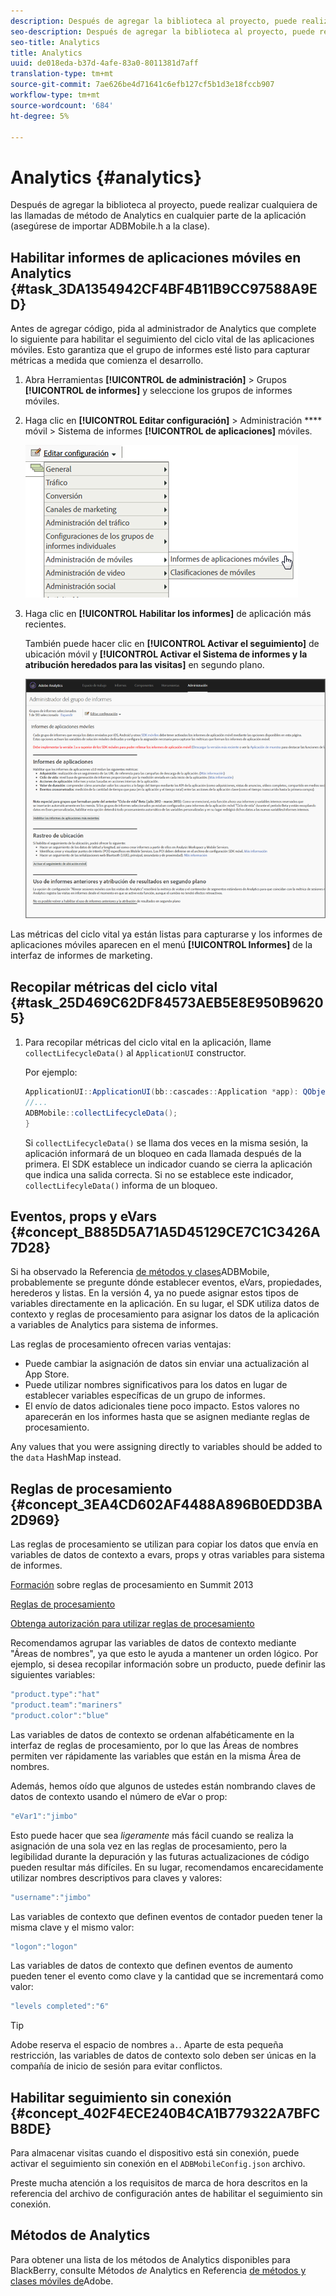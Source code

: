 ```yaml
---
description: Después de agregar la biblioteca al proyecto, puede realizar cualquiera de las llamadas de método de Analytics en cualquier parte de la aplicación (asegúrese de importar ADBMobile.h a la clase).
seo-description: Después de agregar la biblioteca al proyecto, puede realizar cualquiera de las llamadas de método de Analytics en cualquier parte de la aplicación (asegúrese de importar ADBMobile.h a la clase).
seo-title: Analytics
title: Analytics
uuid: de018eda-b37d-4afe-83a0-8011381d7aff
translation-type: tm+mt
source-git-commit: 7ae626be4d71641c6efb127cf5b1d3e18fccb907
workflow-type: tm+mt
source-wordcount: '684'
ht-degree: 5%

---
```



# Analytics {#analytics}

Después de agregar la biblioteca al proyecto, puede realizar cualquiera de las llamadas de método de Analytics en cualquier parte de la aplicación (asegúrese de importar ADBMobile.h a la clase).

## Habilitar informes de aplicaciones móviles en Analytics {#task_3DA1354942CF4BF4B11B9CC97588A9ED}

Antes de agregar código, pida al administrador de Analytics que complete lo siguiente para habilitar el seguimiento del ciclo vital de las aplicaciones móviles. Esto garantiza que el grupo de informes esté listo para capturar métricas a medida que comienza el desarrollo.


1. Abra Herramientas **[!UICONTROL de administración]** > Grupos **[!UICONTROL de informes]** y seleccione los grupos de informes móviles.
1. Haga clic en **[!UICONTROL Editar configuración]** > Administración **** móvil > Sistema de informes **[!UICONTROL de aplicaciones]** móviles.

   ![](assets/mobile-settings.png)

1. Haga clic en **[!UICONTROL Habilitar los informes]** de aplicación más recientes.

   También puede hacer clic en **[!UICONTROL Activar el seguimiento]** de ubicación móvil y **[!UICONTROL Activar el Sistema de informes y la atribución heredados para las visitas]** en segundo plano.

   ![](assets/enable-lifecycle.png)

Las métricas del ciclo vital ya están listas para capturarse y los informes de aplicaciones móviles aparecen en el menú **[!UICONTROL Informes]** de la interfaz de informes de marketing.

## Recopilar métricas del ciclo vital {#task_25D469C62DF84573AEB5E8E950B96205}

1. Para recopilar métricas del ciclo vital en la aplicación, llame `collectLifecycleData()` al `ApplicationUI` constructor.

   Por ejemplo:

   ```java
   ApplicationUI::ApplicationUI(bb::cascades::Application *app): QObject(app) { 
   //... 
   ADBMobile::collectLifecycleData(); 
   } 
   ```

   Si `collectLifecycleData()` se llama dos veces en la misma sesión, la aplicación informará de un bloqueo en cada llamada después de la primera. El SDK establece un indicador cuando se cierra la aplicación que indica una salida correcta. Si no se establece este indicador, `collectLifecyleData()` informa de un bloqueo.

## Eventos, props y eVars {#concept_B885D5A71A5D45129CE7C1C3426A7D28}


Si ha observado la Referencia [de métodos y clases](/help/blackberry/methods.md)ADBMobile, probablemente se pregunte dónde establecer eventos, eVars, propiedades, herederos y listas. En la versión 4, ya no puede asignar estos tipos de variables directamente en la aplicación. En su lugar, el SDK utiliza datos de contexto y reglas de procesamiento para asignar los datos de la aplicación a variables de Analytics para sistema de informes.

Las reglas de procesamiento ofrecen varias ventajas:

* Puede cambiar la asignación de datos sin enviar una actualización al App Store.
* Puede utilizar nombres significativos para los datos en lugar de establecer variables específicas de un grupo de informes.
* El envío de datos adicionales tiene poco impacto. Estos valores no aparecerán en los informes hasta que se asignen mediante reglas de procesamiento.

Any values that you were assigning directly to variables should be added to the `data` HashMap instead.

## Reglas de procesamiento {#concept_3EA4CD602AF4488A896B0EDD3BA2D969}

Las reglas de procesamiento se utilizan para copiar los datos que envía en variables de datos de contexto a evars, props y otras variables para sistema de informes.

[Formación](https://tv.adobe.com/embed/1181/16506/) sobre reglas de procesamiento en Summit 2013

[Reglas de procesamiento](https://docs.adobe.com/content/help/es-ES/analytics/admin/admin-tools/processing-rules/processing-rules.html)

[Obtenga autorización para utilizar reglas de procesamiento](https://helpx.adobe.com/analytics/kb/processing-rules-authorization.html)

Recomendamos agrupar las variables de datos de contexto mediante &quot;Áreas de nombres&quot;, ya que esto le ayuda a mantener un orden lógico. Por ejemplo, si desea recopilar información sobre un producto, puede definir las siguientes variables:

```js
"product.type":"hat" 
"product.team":"mariners" 
"product.color":"blue"
```

Las variables de datos de contexto se ordenan alfabéticamente en la interfaz de reglas de procesamiento, por lo que las Áreas de nombres permiten ver rápidamente las variables que están en la misma Área de nombres.

Además, hemos oído que algunos de ustedes están nombrando claves de datos de contexto usando el número de eVar o prop:

```js
"eVar1":"jimbo"
```

Esto puede hacer que sea *ligeramente* más fácil cuando se realiza la asignación de una sola vez en las reglas de procesamiento, pero la legibilidad durante la depuración y las futuras actualizaciones de código pueden resultar más difíciles. En su lugar, recomendamos encarecidamente utilizar nombres descriptivos para claves y valores:

```js
"username":"jimbo"
```

Las variables de contexto que definen eventos de contador pueden tener la misma clave y el mismo valor:

```js
"logon":"logon"
```

Las variables de datos de contexto que definen eventos de aumento pueden tener el evento como clave y la cantidad que se incrementará como valor:

```js
"levels completed":"6"
```

>[!TIP]
>
>Adobe reserva el espacio de nombres `a.`. Aparte de esta pequeña restricción, las variables de datos de contexto solo deben ser únicas en la compañía de inicio de sesión para evitar conflictos.

## Habilitar seguimiento sin conexión {#concept_402F4ECE240B4CA1B779322A7BFCB8DE}

Para almacenar visitas cuando el dispositivo está sin conexión, puede activar el seguimiento sin conexión en el `ADBMobileConfig.json` archivo.

Preste mucha atención a los requisitos de marca de hora descritos en la referencia del archivo de configuración antes de habilitar el seguimiento sin conexión.

## Métodos de Analytics

Para obtener una lista de los métodos de Analytics disponibles para BlackBerry, consulte Métodos *de* Analytics en Referencia [de métodos y clases móviles de](/help/blackberry/methods.md)Adobe.